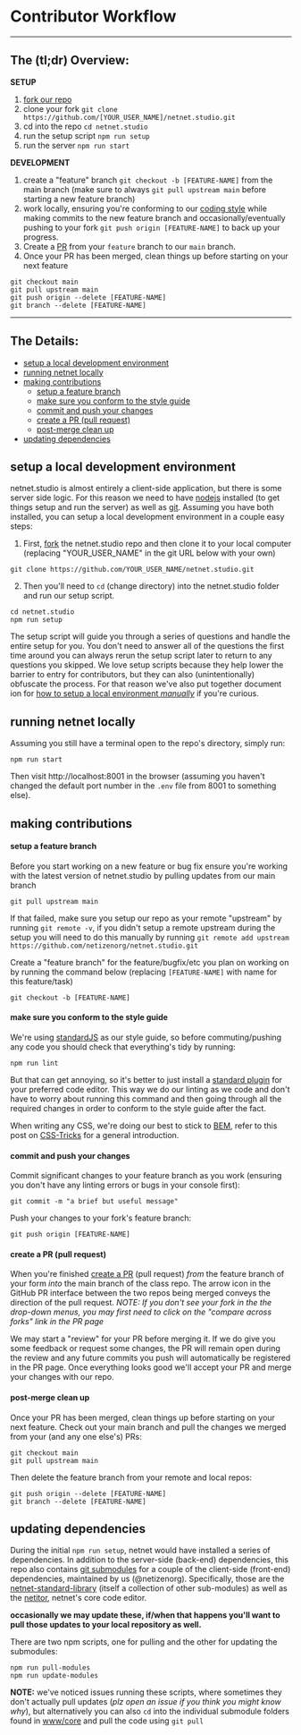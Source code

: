 # Contributor Workflow

--------------------
## The (tl;dr) Overview:

**SETUP**

1. [fork our repo](https://github.com/netizenorg/netnet.studio/fork)
2. clone your fork `git clone https://github.com/[YOUR_USER_NAME]/netnet.studio.git`
3. cd into the repo `cd netnet.studio`
4. run the setup script `npm run setup`
5. run the server `npm run start`

**DEVELOPMENT**

1. create a "feature" branch `git checkout -b [FEATURE-NAME]` from the main branch (make sure to always `git pull upstream main` before starting a new feature branch)
2. work locally, ensuring you're conforming to our [coding style](#style) while making commits to the new feature branch and occasionally/eventually pushing to your fork `git push origin [FEATURE-NAME]` to back up your progress.
3. Create a [PR](https://github.com/netizenorg/netnet.studio/pulls) from your `feature` branch to our `main` branch.
4. Once your PR has been merged, clean things up before starting on your next feature
```
git checkout main
git pull upstream main
git push origin --delete [FEATURE-NAME]
git branch --delete [FEATURE-NAME]
```

--------------------
## The Details:

- [setup a local development environment](#env)
- [running netnet locally](#run)
- [making contributions](#contribute)
  * [setup a feature branch](#branch)
  * [make sure you conform to the style guide](#style)
  * [commit and push your changes](#push)
  * [create a PR (pull request)](#pr)
  * [post-merge clean up](#clean)
- [updating dependencies](#update)


## <a id="env"></a> setup a local development environment

netnet.studio is almost entirely a client-side application, but there is some server side logic. For this reason we need to have [nodejs](https://nodejs.org/en/) installed (to get things setup and run the server) as well as [git](https://git-scm.com/). Assuming you have both installed, you can setup a local development environment in a couple easy steps:

1. First, [fork](https://guides.github.com/activities/forking/) the netnet.studio repo and then clone it to your local computer (replacing "YOUR_USER_NAME" in the git URL below with your own)

```
git clone https://github.com/YOUR_USER_NAME/netnet.studio.git
```

2. Then you'll need to `cd` (change directory) into the netnet.studio folder and run our setup script.

```
cd netnet.studio
npm run setup
```

The setup script will guide you through a series of questions and handle the entire setup for you. You don't need to answer all of the questions the first time around you can always rerun the setup script later to return to any questions you skipped. We love setup scripts because they help lower the barrier to entry for contributors, but they can also (unintentionally) obfuscate the process. For that reason we've also put together document ion for [how to setup a local environment *manually*](Setting-Up-The-Repo-Locally) if you're curious.


## <a id="run"></a> running netnet locally

Assuming you still have a terminal open to the repo's directory, simply run:

```
npm run start
```
Then visit http://localhost:8001 in the browser (assuming you haven't changed the default port number in the `.env` file from 8001 to something else).

## <a id="contribute"></a> making contributions

#### <a id="branch"></a>  setup a feature branch

Before you start working on a new feature or bug fix ensure you're working with the latest version of netnet.studio by pulling updates from our main branch

```
git pull upstream main
```
If that failed, make sure you setup our repo as your remote "upstream" by running `git remote -v`, if you didn't setup a remote upstream during the setup you will need to do this manually by running `git remote add upstream https://github.com/netizenorg/netnet.studio.git`

Create a "feature branch" for the feature/bugfix/etc you plan on working on by running the command below (replacing `[FEATURE-NAME]` with name for this feature/task)

```
git checkout -b [FEATURE-NAME]
```

#### <a id="style"></a> make sure you conform to the style guide

We're using [standardJS](https://standardjs.com/) as our style guide, so before commuting/pushing any code you should check that everything's tidy by running:

```
npm run lint
```

But that can get annoying, so it's better to just install a [standard plugin](https://standardjs.com/#are-there-text-editor-plugins) for your preferred code editor. This way we do our linting as we code and don't have to worry about running this command and then going through all the required changes in order to conform to the style guide after the fact.

When writing any CSS, we're doing our best to stick to [BEM](http://getbem.com/introduction/), refer to this post on [CSS-Tricks](https://css-tricks.com/bem-101/) for a general introduction.

#### <a id="push"></a> commit and push your changes

Commit significant changes to your feature branch as you work (ensuring you don't have any linting errors or bugs in your console first):

```
git commit -m "a brief but useful message"
```

Push your changes to your fork's feature branch:

```
git push origin [FEATURE-NAME]
```

#### <a id="pr"></a>  create a PR (pull request)

When you're finished [create a  PR](https://github.com/netizenorg/netnet.studio/pulls) (pull request) *from* the feature branch of your form *into* the main branch of the class repo. The arrow icon in the GitHub PR interface between the two repos being merged conveys the direction of the pull request. *NOTE: If you don't see your fork in the the drop-down menus, you may first need to click on the "compare across forks" link in the PR page*

We may start a "review" for your PR before merging it. If we do give you some feedback or request some changes, the PR will remain open during the review and any future commits you push will automatically be registered in the PR page. Once everything looks good we'll accept your PR and merge your changes with our repo.

#### <a id="clean"></a> post-merge clean up

Once your PR has been merged, clean things up before starting on your next feature. Check out your main branch and pull the changes we merged from your (and any one else's) PRs:
```
git checkout main
git pull upstream main
```

Then delete the feature branch from your remote and local repos:
```
git push origin --delete [FEATURE-NAME]
git branch --delete [FEATURE-NAME]
```


## <a id="update"></a> updating dependencies

During the initial `npm run setup`, netnet would have installed a series of dependencies. In addition to the server-side (back-end) dependencies, this repo also contains [git submodules](https://github.com/netizenorg/netnet.studio/blob/main/.gitmodules) for a couple of the client-side (front-end) dependencies, maintained by us (@netizenorg). Specifically, those are the [netnet-standard-library](https://github.com/netizenorg/netnet-standard-library) (itself a collection of other sub-modules) as well as the [netitor](https://github.com/netizenorg/netitor), netnet's core code editor.

**occasionally we may update these, if/when that happens you'll want to pull those updates to your local repository as well.**

There are two npm scripts, one for pulling and the other for updating the submodules:
```
npm run pull-modules
npm run update-modules
```

**NOTE:** we've noticed issues running these scripts, where sometimes they don't actually pull updates (*plz open an issue if you think you might know why*), but alternatively you can also `cd` into the individual submodule folders found in [www/core](https://github.com/netizenorg/netnet.studio/tree/main/www/js/core) and pull the code using `git pull`
